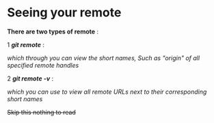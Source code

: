 # Seeing your remote 

**There are two types of remote** :

1 ***git remote*** :

*_which through you can view the  short names, Such as "origin" of all specified remote handles_* 

2 ***git remote -v*** :

*_which you can use to view all remote URLs next to their corresponding short names_*

~~Skip this nothing to read~~






